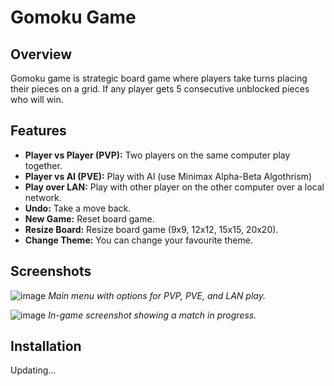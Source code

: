 # Gomoku Game

## Overview

Gomoku game is strategic board game where players take turns placing their pieces on a grid. 
If any player gets 5 consecutive unblocked pieces who will win.

## Features

- **Player vs Player (PVP):** Two players on the same computer play together. 
- **Player vs AI (PVE):** Play with AI (use Minimax Alpha-Beta Algothrism)
- **Play over LAN:** Play with other player on the other computer over a local network.
- **Undo:** Take a move back.
- **New Game:** Reset board game.
- **Resize Board:** Resize board game (9x9, 12x12, 15x15, 20x20).
- **Change Theme:** You can change your favourite theme.

## Screenshots

![image](https://github.com/user-attachments/assets/4f0f3986-53fb-43fe-b19a-44d1410f57f4)
*Main menu with options for PVP, PVE, and LAN play.*

![image](https://github.com/user-attachments/assets/a1655b3c-3991-4734-a86a-6b47216cf42a)
*In-game screenshot showing a match in progress.*

## Installation
Updating...
